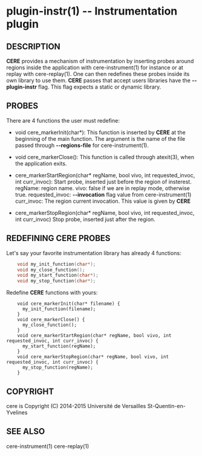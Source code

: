 plugin-instr(1) -- Instrumentation plugin
==================================================================

## DESCRIPTION

**CERE** provides a mechanism of instrumentation by inserting probes around regions
inside the application with cere-instrument(1) for instance or at replay with
cere-replay(1). One can then redefines these probes inside its own library to
use them. **CERE** passes that accept users libraries have the **--plugin-instr**
flag. This flag expects a static or dynamic library.

## PROBES

There are 4 functions the user must redefine:

 * void cere_markerInit(char*):
    This function is inserted by **CERE** at the beginning of the main function.
    The argument is the name of the file passed through **--regions-file** for
    cere-instrument(1).

 * void cere_markerClose():
    This function is called through atexit(3), when the application exits.

 * cere_markerStartRegion(char* regName, bool vivo, int requested_invoc, int curr_invoc):
    Start probe, inserted just before the region of insterest.
    regName: region name.
    vivo: false if we are in replay mode, otherwise true.
    requested_invoc: **--invocation** flag value from cere-instrument(1)
    curr_invoc: The region current invocation. This value is given by **CERE**

 * cere_markerStopRegion(char* regName, bool vivo, int requested_invoc, int curr_invoc)
    Stop probe, inserted just after the region.

## REDEFINING CERE PROBES

Let's say your favorite instrumentation library has already 4 functions:

```C
    void my_init_function(char*);
    void my_close_function();
    void my_start_function(char*);
    void my_stop_function(char*);
```

Redefine **CERE** functions with yours:

```
    void cere_markerInit(char* filename) {
      my_init_function(filename);
    }
    void cere_markerClose() {
      my_close_function();
    }
    void cere_markerStartRegion(char* regName, bool vivo, int requested_invoc, int curr_invoc) {
      my_start_function(regName);
    }
    void cere_markerStopRegion(char* regName, bool vivo, int requested_invoc, int curr_invoc) {
      my_stop_function(regName);
    }
```

## COPYRIGHT

cere is Copyright (C) 2014-2015 Université de Versailles St-Quentin-en-Yvelines

## SEE ALSO

cere-instrument(1) cere-replay(1)
